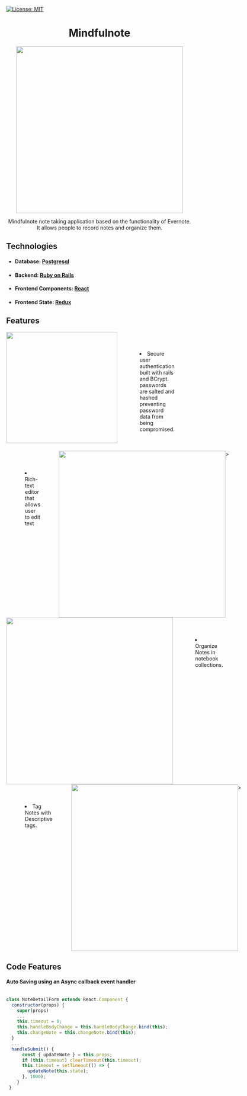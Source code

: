 [![License: MIT](https://img.shields.io/badge/License-MIT-yellow.svg)](https://opensource.org/licenses/MIT)

<div align="center">
  <h1>Mindfulnote</h1>
<a href="https://mindfull-note.herokuapp.com/">
  <img src="https://user-images.githubusercontent.com/1903468/65346879-a61ae780-db92-11e9-9e43-8543c7f9f42b.gif" height="450px" />
</a>
<p>Mindfulnote note taking application based on the functionality of Evernote. It allows people to record notes and organize them.</p>
</div>

## Technologies

+ #### Database: [Postgresql](https://www.postgresql.org/)

+ #### Backend: [Ruby on Rails](https://rubyonrails.org/)

+ #### Frontend Components: [React](https://reactjs.org/)

+ #### Frontend State: [Redux](https://redux.js.org/)

## Features

<div style="display:flex;flex-direction:row;">
  <div style="margin-right:10px">  
      <img src="https://user-images.githubusercontent.com/1903468/65346957-d06ca500-db92-11e9-9e22-b424c0a40d19.gif" height="300px" />
  </div>
  <div style="max-width:300px;padding:10%;">
      <li>Secure user authentication built with rails and BCrypt. passwords are salted and hashed preventing password data from being compromised.</li>
  </div>
</div>

<div style="display:flex;flex-direction:row;">
  <div style="max-width:300px;padding:10%;">
      <li>Rich-text editor that allows user to edit text</li>
  </div>
  <div>  
      <img src="https://user-images.githubusercontent.com/1903468/65346960-d19dd200-db92-11e9-9c6d-2cd8a3adad8b.gif" height="450px" />
  </div>>
</div>

<div style="display:flex;flex-direction:row;">
  <div style="margin-right:10px">  
      <img src="https://user-images.githubusercontent.com/1903468/65346963-d2ceff00-db92-11e9-8fcc-93ff2650e812.gif" height="450px" />
  </div>
  <div style="max-width:300px;padding:10%;">
      <li>Organize Notes in notebook collections.</li>
  </div>
</div>

<div style="display:flex;flex-direction:row;">
  <div style="max-width:300px;padding:10%;">
      <li>Tag Notes with Descriptive tags.</li>
  </div>
  <div>  
      <img src="https://user-images.githubusercontent.com/1903468/65347541-15dda200-db94-11e9-9c7f-9fb2af1c5761.gif" height="450px" />
  </div>>
</div>

## Code Features

#### Auto Saving using an Async callback event handler

```javascript

class NoteDetailForm extends React.Component {
  constructor(props) {
    super(props)
    ...
    this.timeout = 0;
    this.handleBodyChange = this.handleBodyChange.bind(this);
    this.changeNote = this.changeNote.bind(this);
  }
  ...
  handleSubmit() {
      const { updateNote } = this.props;
      if (this.timeout) clearTimeout(this.timeout);
      this.timeout = setTimeout(() => {
        updateNote(this.state);
      }, 1000);
    }
 }

````
